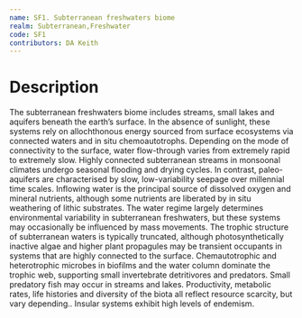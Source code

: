 ```yaml
---
name: SF1. Subterranean freshwaters biome
realm: Subterranean,Freshwater
code: SF1
contributors: DA Keith
---
```


# Description
 The subterranean freshwaters biome includes streams, small lakes and aquifers beneath the earth’s surface. In the absence of sunlight, these systems rely on allochthonous energy sourced from surface ecosystems via connected waters and in situ chemoautotrophs. Depending on the mode of connectivity to the surface, water flow-through varies from extremely rapid to extremely slow. Highly connected subterranean streams in monsoonal climates undergo seasonal flooding and drying cycles. In contrast, paleo-aquifers are characterised by slow, low-variability seepage over millennial time scales. Inflowing water is the principal source of dissolved oxygen and mineral nutrients, although some nutrients are liberated by in situ weathering of lithic substrates. The water regime largely determines environmental variability in subterranean freshwaters, but these systems may occasionally be influenced by mass movements. The trophic structure of subterranean waters is typically truncated, although photosynthetically inactive algae and higher plant propagules may be transient occupants in systems that are highly connected to the surface. Chemautotrophic and heterotrophic microbes in biofilms and the water column dominate the trophic web, supporting small invertebrate detritivores and predators. Small predatory fish may occur in streams and lakes. Productivity, metabolic rates, life histories and diversity of the biota all reflect resource scarcity, but vary depending.. Insular systems exhibit high levels of endemism.
